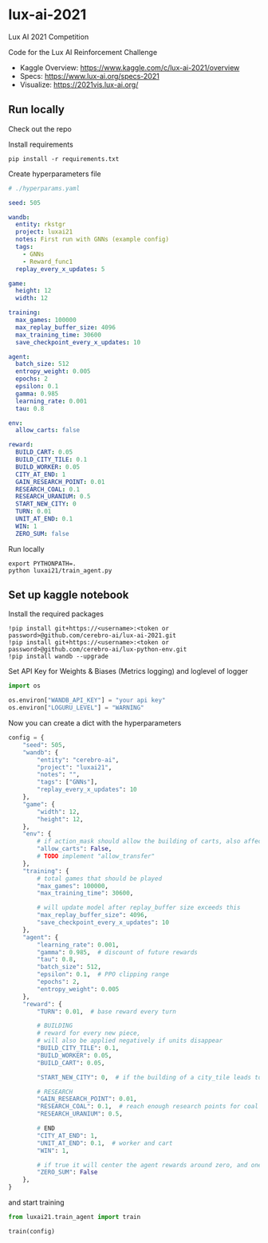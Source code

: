 # lux-ai-2021

Lux AI 2021 Competition

Code for the Lux AI Reinforcement Challenge

- Kaggle Overview: https://www.kaggle.com/c/lux-ai-2021/overview
- Specs: https://www.lux-ai.org/specs-2021
- Visualize: https://2021vis.lux-ai.org/

## Run locally

Check out the repo

Install requirements
```shell
pip install -r requirements.txt
```

Create hyperparameters file
```yaml
# ./hyperparams.yaml

seed: 505

wandb:
  entity: rkstgr
  project: luxai21
  notes: First run with GNNs (example config)
  tags:
    - GNNs
    - Reward_func1
  replay_every_x_updates: 5

game:
  height: 12
  width: 12

training:
  max_games: 100000
  max_replay_buffer_size: 4096
  max_training_time: 30600
  save_checkpoint_every_x_updates: 10

agent:
  batch_size: 512
  entropy_weight: 0.005
  epochs: 2
  epsilon: 0.1
  gamma: 0.985
  learning_rate: 0.001
  tau: 0.8

env:
  allow_carts: false

reward:
  BUILD_CART: 0.05
  BUILD_CITY_TILE: 0.1
  BUILD_WORKER: 0.05
  CITY_AT_END: 1
  GAIN_RESEARCH_POINT: 0.01
  RESEARCH_COAL: 0.1
  RESEARCH_URANIUM: 0.5
  START_NEW_CITY: 0
  TURN: 0.01
  UNIT_AT_END: 0.1
  WIN: 1
  ZERO_SUM: false

```

Run locally
```shell
export PYTHONPATH=.
python luxai21/train_agent.py
```

## Set up kaggle notebook

Install the required packages

```shell
!pip install git+https://<username>:<token or password>@github.com/cerebro-ai/lux-ai-2021.git
!pip install git+https://<username>:<token or password>@github.com/cerebro-ai/lux-python-env.git
!pip install wandb --upgrade
``` 

Set API Key for Weights & Biases (Metrics logging)
and loglevel of logger

```python
import os

os.environ["WANDB_API_KEY"] = "your api key"
os.environ["LOGURU_LEVEL"] = "WARNING"
```

Now you can create a dict with the hyperparameters

```python
config = {
    "seed": 505,
    "wandb": {
        "entity": "cerebro-ai",
        "project": "luxai21",
        "notes": "",
        "tags": ["GNNs"],
        "replay_every_x_updates": 10
    },
    "game": {
        "width": 12,
        "height": 12,
    },
    "env": {
        # if action_mask should allow the building of carts, also affects transfer to carts action
        "allow_carts": False,
        # TODO implement "allow_transfer"
    },
    "training": {
        # total games that should be played
        "max_games": 100000,
        "max_training_time": 30600,

        # will update model after replay_buffer size exceeds this 
        "max_replay_buffer_size": 4096,
        "save_checkpoint_every_x_updates": 10
    },
    "agent": {
        "learning_rate": 0.001,
        "gamma": 0.985,  # discount of future rewards
        "tau": 0.8,
        "batch_size": 512,
        "epsilon": 0.1,  # PPO clipping range
        "epochs": 2,
        "entropy_weight": 0.005
    },
    "reward": {
        "TURN": 0.01,  # base reward every turn

        # BUILDING
        # reward for every new piece, 
        # will also be applied negatively if units disappear
        "BUILD_CITY_TILE": 0.1,
        "BUILD_WORKER": 0.05,
        "BUILD_CART": 0.05,

        "START_NEW_CITY": 0,  # if the building of a city_tile leads to a new city

        # RESEARCH
        "GAIN_RESEARCH_POINT": 0.01,
        "RESEARCH_COAL": 0.1,  # reach enough research points for coal
        "RESEARCH_URANIUM": 0.5,

        # END
        "CITY_AT_END": 1,
        "UNIT_AT_END": 0.1,  # worker and cart
        "WIN": 1,

        # if true it will center the agent rewards around zero, and one agent will get a negative reward
        "ZERO_SUM": False
    },
}

```

and start training

```python
from luxai21.train_agent import train

train(config)
```
